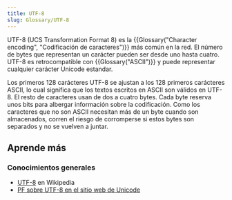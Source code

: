 ```yaml
---
title: UTF-8
slug: Glossary/UTF-8
---
```


UTF-8 (UCS Transformation Format 8) es la {{Glossary("Character encoding", "Codificación de caracteres")}} más común en la red. El número de bytes que representan un carácter pueden ser desde uno hasta cuatro. UTF-8 es retrocompatible con {{Glossary("ASCII")}} y puede representar cualquier carácter Unicode estandar.

Los primeros 128 carácteres UTF-8 se ajustan a los 128 primeros carácteres ASCII, lo cual significa que los textos escritos en ASCII son válidos en UTF-8. El resto de caracteres usan de dos a cuatro bytes. Cada byte reserva unos bits para albergar información sobre la codificación. Como los caracteres que no son ASCII necesitan más de un byte cuando son almacenados, corren el riesgo de corromperse si estos bytes son separados y no se vuelven a juntar.

## Aprende más

### Conocimientos generales

- [UTF-8](https://es.wikipedia.org/wiki/UTF-8) en Wikipedia
- [PF sobre UTF-8 en el sitio web de Unicode](http://www.unicode.org/faq/utf_bom.html#UTF8)
